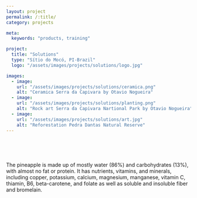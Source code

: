 ```yaml
---
layout: project
permalink: /:title/
category: projects

meta:
  keywords: "products, training"

project:
  title: "Solutions"
  type: "Sítio do Mocó, PI-Brazil"
  logo: "/assets/images/projects/solutions/logo.jpg"

images:
  - image:
    url: "/assets/images/projects/solutions/ceramica.png"
    alt: "Ceramica Serra da Capivara by Otavio Nogueira"
  - image:
    url: "/assets/images/projects/solutions/planting.png"
    alt: "Rock art Serra da Capivara Nartional Park by Otavio Nogueira"
  - image:
    url: "/assets/images/projects/solutions/art.jpg"
    alt: "Reforestation Pedra Dantas Natural Reserve"
---
```

<p style="padding-top:50px">

<p>The pineapple is made up of mostly water (86%) and carbohydrates (13%), with almost no fat or protein. It has nutrients, vitamins, and minerals, including copper, potassium, calcium, magnesium, manganese, vitamin C, thiamin, B6, beta-carotene, and folate as well as soluble and insoluble fiber and bromelain.</p>
